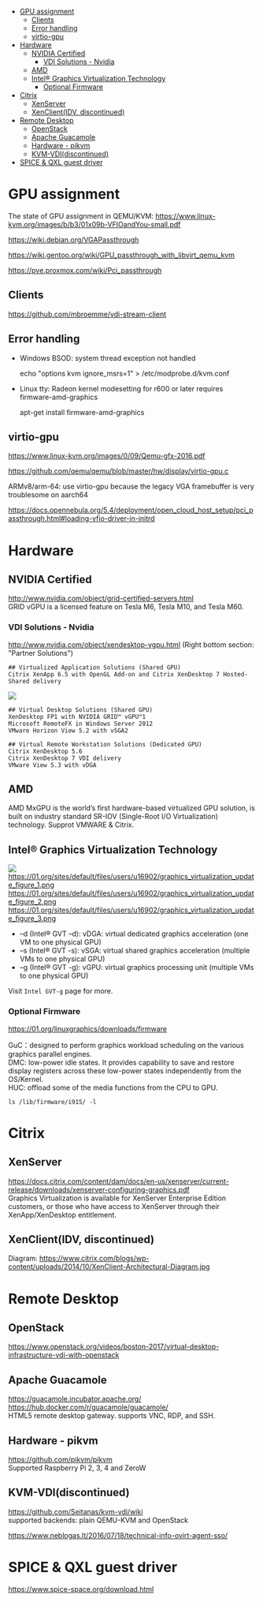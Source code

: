 <!-- TOC -->

- [GPU assignment](#gpu-assignment)
  - [Clients](#clients)
  - [Error handling](#error-handling)
  - [virtio-gpu](#virtio-gpu)
- [Hardware](#hardware)
  - [NVIDIA Certified](#nvidia-certified)
    - [VDI Solutions - Nvidia](#vdi-solutions---nvidia)
  - [AMD](#amd)
  - [Intel® Graphics Virtualization Technology](#intel-graphics-virtualization-technology)
    - [Optional Firmware](#optional-firmware)
- [Citrix](#citrix)
  - [XenServer](#xenserver)
  - [XenClient(IDV, discontinued)](#xenclientidv-discontinued)
- [Remote Desktop](#remote-desktop)
  - [OpenStack](#openstack)
  - [Apache Guacamole](#apache-guacamole)
  - [Hardware - pikvm](#hardware---pikvm)
  - [KVM-VDI(discontinued)](#kvm-vdidiscontinued)
- [SPICE & QXL guest driver](#spice--qxl-guest-driver)

<!-- /TOC -->

# GPU assignment
The state of GPU assignment in QEMU/KVM: https://www.linux-kvm.org/images/b/b3/01x09b-VFIOandYou-small.pdf

https://wiki.debian.org/VGAPassthrough

https://wiki.gentoo.org/wiki/GPU_passthrough_with_libvirt_qemu_kvm

https://pve.proxmox.com/wiki/Pci_passthrough

## Clients
https://github.com/mbroemme/vdi-stream-client

## Error handling
- Windows BSOD: system thread exception not handled

    echo "options kvm ignore_msrs=1" > /etc/modprobe.d/kvm.conf

- Linux tty: Radeon kernel modesetting for r600 or later requires firmware-amd-graphics 

    apt-get install firmware-amd-graphics

## virtio-gpu
https://www.linux-kvm.org/images/0/09/Qemu-gfx-2016.pdf 
 
https://github.com/qemu/qemu/blob/master/hw/display/virtio-gpu.c

ARMv8/arm-64: use virtio-gpu because the legacy VGA framebuffer is very troublesome on aarch64

https://docs.opennebula.org/5.4/deployment/open_cloud_host_setup/pci_passthrough.html#loading-vfio-driver-in-initrd

# Hardware
## NVIDIA Certified
http://www.nvidia.com/object/grid-certified-servers.html  
GRID vGPU is a licensed feature on Tesla M6, Tesla M10, and Tesla M60.

### VDI Solutions - Nvidia
http://www.nvidia.com/object/xendesktop-vgpu.html
(Right bottom section: "Partner Solutions")

    ## Virtualized Application Solutions (Shared GPU)
    Citrix XenApp 6.5 with OpenGL Add-on and Citrix XenDesktop 7 Hosted-Shared delivery

![](http://www.nvidia.com/content/cloud-computing/images/gridtechnology-softwarediagram-xenapp.png)

    ## Virtual Desktop Solutions (Shared GPU)
    XenDesktop FP1 with NVIDIA GRID™ vGPU™1
    Microsoft RemoteFX in Windows Server 2012
    VMware Horizon View 5.2 with vSGA2

    ## Virtual Remote Workstation Solutions (Dedicated GPU)
    Citrix XenDesktop 5.6
    Citrix XenDesktop 7 VDI delivery
    VMware View 5.3 with vDGA

## AMD
AMD MxGPU is the world’s first hardware-based virtualized GPU solution, is built on industry standard SR-IOV (Single-Root I/O Virtualization) technology. Supprot VMWARE & Citrix.

## Intel® Graphics Virtualization Technology 
![](https://01.org/sites/default/files/users/u25480/gpu-virtualization-approaches.png)  
https://01.org/sites/default/files/users/u16902/graphics_virtualization_update_figure_1.png  
https://01.org/sites/default/files/users/u16902/graphics_virtualization_update_figure_2.png  
https://01.org/sites/default/files/users/u16902/graphics_virtualization_update_figure_3.png  

* –d (Intel® GVT –d): vDGA: virtual dedicated graphics acceleration (one VM to one physical GPU)
* –s (Intel® GVT -s): vSGA: virtual shared graphics acceleration (multiple VMs to one physical GPU)
* –g (Intel® GVT -g): vGPU: virtual graphics processing unit (multiple VMs to one physical GPU)

Visit `Intel GVT-g` page for more.

### Optional Firmware
https://01.org/linuxgraphics/downloads/firmware

GuC：designed to perform graphics workload scheduling on the various graphics parallel engines.  
DMC: low-power idle states. It provides capability to save and restore display registers across these low-power states independently from the OS/Kernel.  
HUC: offload some of the media functions from the CPU to GPU.  

    ls /lib/firmware/i915/ -l

# Citrix
## XenServer
https://docs.citrix.com/content/dam/docs/en-us/xenserver/current-release/downloads/xenserver-configuring-graphics.pdf  
Graphics Virtualization is available for XenServer Enterprise Edition customers, or those who have access to
XenServer through their XenApp/XenDesktop entitlement. 

## XenClient(IDV, discontinued)
Diagram: https://www.citrix.com/blogs/wp-content/uploads/2014/10/XenClient-Architectural-Diagram.jpg

# Remote Desktop
## OpenStack
https://www.openstack.org/videos/boston-2017/virtual-desktop-infrastructure-vdi-with-openstack

## Apache Guacamole
https://guacamole.incubator.apache.org/  
https://hub.docker.com/r/guacamole/guacamole/  
HTML5 remote desktop gateway. supports VNC, RDP, and SSH.

## Hardware - pikvm
https://github.com/pikvm/pikvm  
Supported Raspberry Pi 2, 3, 4 and ZeroW

## KVM-VDI(discontinued)
https://github.com/Seitanas/kvm-vdi/wiki  
supported backends: plain QEMU-KVM and OpenStack

https://www.neblogas.lt/2016/07/18/technical-info-ovirt-agent-sso/

# SPICE & QXL guest driver
https://www.spice-space.org/download.html